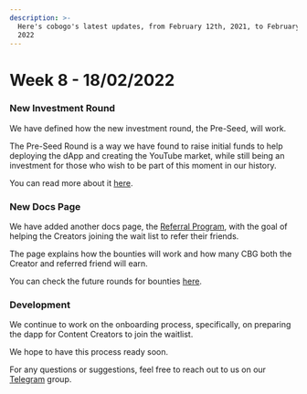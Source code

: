 ```yaml
---
description: >-
  Here's cobogo's latest updates, from February 12th, 2021, to February 18th,
  2022
---
```


# Week 8 - 18/02/2022

### New Investment Round

We have defined how the new investment round, the Pre-Seed, will work.&#x20;

The Pre-Seed Round is a way we have found to raise initial funds to help deploying the dApp and creating the YouTube market, while still being an investment for those who wish to be part of this moment in our history.&#x20;

You can read more about it [here](../investment-funding/pre-seed.md).

### New Docs Page&#x20;

We have added another docs page, the [Referral Program](../overview/getting-started/referral-program.md), with the goal of helping the Creators joining the wait list to refer their friends.&#x20;

The page explains how the bounties will work and how many CBG both the Creator and referred friend will earn.&#x20;

You can check the future rounds for bounties [here](../token/tokenomics/bounties.md).

### Development

We continue to work on the onboarding process, specifically, on preparing the dapp for Content Creators to join the waitlist.&#x20;

We hope to have this process ready soon.

For any questions or suggestions, feel free to reach out to us on our [Telegram](https://t.me/cobogosocial) group.&#x20;
